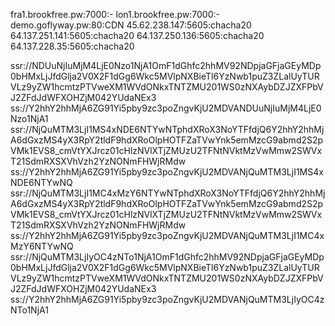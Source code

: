 fra1.brookfree.pw:7000:-
lon1.brookfree.pw:7000:-
demo.goflyway.pw:80:CDN
45.62.238.147:5605:chacha20
64.137.251.141:5605:chacha20
64.137.250.136:5605:chacha20
64.137.228.35:5605:chacha20
 
ssr://NDUuNjIuMjM4LjE0Nzo1NjA1OmF1dGhfc2hhMV92NDpjaGFjaGEyMDp0bHMxLjJfdGlja2V0X2F1dGg6Wkc5MVlpNXBieTl6YzNwb1puZ3ZLalUyTURVLz9yZW1hcmtzPTVweXM1WVdONkxTNTZMU201WS0zNXAybDZJZXFPbVJ2ZFdJdWFXOHZjM042YUdaNEx3
ss://Y2hhY2hhMjA6ZG91Yi5pby9zc3poZngvKjU2MDVANDUuNjIuMjM4LjE0Nzo1NjA1
ssr://NjQuMTM3LjI1MS4xNDE6NTYwNTphdXRoX3NoYTFfdjQ6Y2hhY2hhMjA6dGxzMS4yX3RpY2tldF9hdXRoOlpHOTFZaTVwYnk5emMzcG9abmd2S2pVMk1EVS8_cmVtYXJrcz01cHlzNVlXTjZMUzU2TFNtNVktMzVwMmw2SWVxT21SdmRXSXVhVzh2YzNONmFHWjRMdw
ss://Y2hhY2hhMjA6ZG91Yi5pby9zc3poZngvKjU2MDVANjQuMTM3LjI1MS4xNDE6NTYwNQ
ssr://NjQuMTM3LjI1MC4xMzY6NTYwNTphdXRoX3NoYTFfdjQ6Y2hhY2hhMjA6dGxzMS4yX3RpY2tldF9hdXRoOlpHOTFZaTVwYnk5emMzcG9abmd2S2pVMk1EVS8_cmVtYXJrcz01cHlzNVlXTjZMUzU2TFNtNVktMzVwMmw2SWVxT21SdmRXSXVhVzh2YzNONmFHWjRMdw
ss://Y2hhY2hhMjA6ZG91Yi5pby9zc3poZngvKjU2MDVANjQuMTM3LjI1MC4xMzY6NTYwNQ
ssr://NjQuMTM3LjIyOC4zNTo1NjA1OmF1dGhfc2hhMV92NDpjaGFjaGEyMDp0bHMxLjJfdGlja2V0X2F1dGg6Wkc5MVlpNXBieTl6YzNwb1puZ3ZLalUyTURVLz9yZW1hcmtzPTVweXM1WVdONkxTNTZMU201WS0zNXAybDZJZXFPbVJ2ZFdJdWFXOHZjM042YUdaNEx3
ss://Y2hhY2hhMjA6ZG91Yi5pby9zc3poZngvKjU2MDVANjQuMTM3LjIyOC4zNTo1NjA1
 
